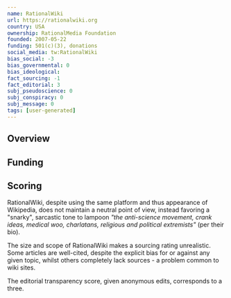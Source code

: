 ```yaml
---
name: RationalWiki
url: https://rationalwiki.org
country: USA
ownership: RationalMedia Foundation
founded: 2007-05-22
funding: 501(c)(3), donations
social_media: tw:RationalWiki
bias_social: -3
bias_governmental: 0
bias_ideological:
fact_sourcing: -1
fact_editorial: 3
subj_pseudoscience: 0
subj_conspiracy: 0
subj_message: 0
tags: [user-generated]
---
```


## Overview

## Funding

## Scoring
RationalWiki, despite using the same platform and thus appearance of Wikipedia, does not maintain a neutral point of view, instead favoring a "snarky", sarcastic tone to lampoon _"the anti-science movement, crank ideas, medical woo, charlatans, religious and political extremists"_ (per their bio).

The size and scope of RationalWiki makes a sourcing rating unrealistic. Some articles are well-cited, despite the explicit bias for or against any given topic, whilst others completely lack sources - a problem common to wiki sites.

The editorial transparency score, given anonymous edits, corresponds to a three.